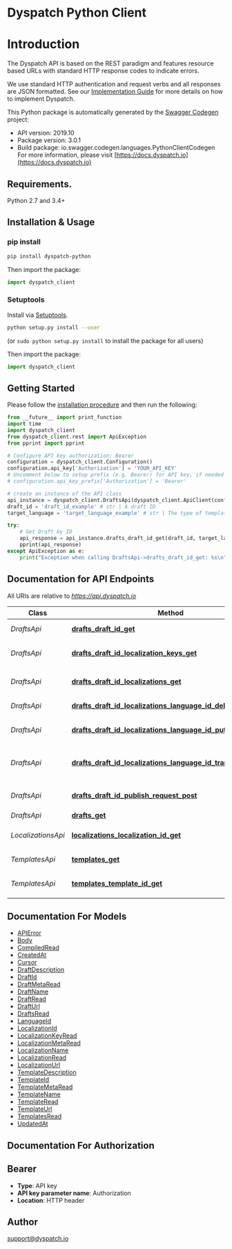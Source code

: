 # Dyspatch Python Client
# Introduction
The Dyspatch API is based on the REST paradigm and features resource based URLs
with standard HTTP response codes to indicate errors.

We use standard HTTP authentication and request verbs and all responses are
JSON formatted. See our [Implementation
Guide](https://docs.dyspatch.io/development/implementing_dyspatch/) for more
details on how to implement Dyspatch.

This Python package is automatically generated by the [Swagger Codegen](https://github.com/swagger-api/swagger-codegen) project:

- API version: 2019.10
- Package version: 3.0.1
- Build package: io.swagger.codegen.languages.PythonClientCodegen
For more information, please visit [https://docs.dyspatch.io](https://docs.dyspatch.io)

## Requirements.

Python 2.7 and 3.4+

## Installation & Usage
### pip install

```sh
pip install dyspatch-python
```

Then import the package:
```python
import dyspatch_client 
```

### Setuptools

Install via [Setuptools](http://pypi.python.org/pypi/setuptools).

```sh
python setup.py install --user
```
(or `sudo python setup.py install` to install the package for all users)

Then import the package:
```python
import dyspatch_client
```

## Getting Started

Please follow the [installation procedure](#installation--usage) and then run the following:

```python
from __future__ import print_function
import time
import dyspatch_client
from dyspatch_client.rest import ApiException
from pprint import pprint

# Configure API key authorization: Bearer
configuration = dyspatch_client.Configuration()
configuration.api_key['Authorization'] = 'YOUR_API_KEY'
# Uncomment below to setup prefix (e.g. Bearer) for API key, if needed
# configuration.api_key_prefix['Authorization'] = 'Bearer'

# create an instance of the API class
api_instance = dyspatch_client.DraftsApi(dyspatch_client.ApiClient(configuration))
draft_id = 'draft_id_example' # str | A draft ID
target_language = 'target_language_example' # str | The type of templating language to compile as. Should only be used for visual templates.

try:
    # Get Draft by ID
    api_response = api_instance.drafts_draft_id_get(draft_id, target_language)
    pprint(api_response)
except ApiException as e:
    print("Exception when calling DraftsApi->drafts_draft_id_get: %s\n" % e)

```

## Documentation for API Endpoints

All URIs are relative to *https://api.dyspatch.io*

Class | Method | HTTP request | Description
------------ | ------------- | ------------- | -------------
*DraftsApi* | [**drafts_draft_id_get**](docs/DraftsApi.md#drafts_draft_id_get) | **GET** /drafts/{draftId} | Get Draft by ID
*DraftsApi* | [**drafts_draft_id_localization_keys_get**](docs/DraftsApi.md#drafts_draft_id_localization_keys_get) | **GET** /drafts/{draftId}/localizationKeys | Get Localization Keys
*DraftsApi* | [**drafts_draft_id_localizations_get**](docs/DraftsApi.md#drafts_draft_id_localizations_get) | **GET** /drafts/{draftId}/localizations | Get Localizations on a Draft
*DraftsApi* | [**drafts_draft_id_localizations_language_id_delete**](docs/DraftsApi.md#drafts_draft_id_localizations_language_id_delete) | **DELETE** /drafts/{draftId}/localizations/{languageId} | Remove a Localization
*DraftsApi* | [**drafts_draft_id_localizations_language_id_put**](docs/DraftsApi.md#drafts_draft_id_localizations_language_id_put) | **PUT** /drafts/{draftId}/localizations/{languageId} | Create or Update a Localization
*DraftsApi* | [**drafts_draft_id_localizations_language_id_translations_put**](docs/DraftsApi.md#drafts_draft_id_localizations_language_id_translations_put) | **PUT** /drafts/{draftId}/localizations/{languageId}/translations | Set Translations for Language
*DraftsApi* | [**drafts_draft_id_publish_request_post**](docs/DraftsApi.md#drafts_draft_id_publish_request_post) | **POST** /drafts/{draftId}/publishRequest | Submit the Draft for Approval
*DraftsApi* | [**drafts_get**](docs/DraftsApi.md#drafts_get) | **GET** /drafts | List Drafts
*LocalizationsApi* | [**localizations_localization_id_get**](docs/LocalizationsApi.md#localizations_localization_id_get) | **GET** /localizations/{localizationId} | Get Localization Object by ID
*TemplatesApi* | [**templates_get**](docs/TemplatesApi.md#templates_get) | **GET** /templates | List Templates
*TemplatesApi* | [**templates_template_id_get**](docs/TemplatesApi.md#templates_template_id_get) | **GET** /templates/{templateId} | Get Template by ID


## Documentation For Models

 - [APIError](docs/APIError.md)
 - [Body](docs/Body.md)
 - [CompiledRead](docs/CompiledRead.md)
 - [CreatedAt](docs/CreatedAt.md)
 - [Cursor](docs/Cursor.md)
 - [DraftDescription](docs/DraftDescription.md)
 - [DraftId](docs/DraftId.md)
 - [DraftMetaRead](docs/DraftMetaRead.md)
 - [DraftName](docs/DraftName.md)
 - [DraftRead](docs/DraftRead.md)
 - [DraftUrl](docs/DraftUrl.md)
 - [DraftsRead](docs/DraftsRead.md)
 - [LanguageId](docs/LanguageId.md)
 - [LocalizationId](docs/LocalizationId.md)
 - [LocalizationKeyRead](docs/LocalizationKeyRead.md)
 - [LocalizationMetaRead](docs/LocalizationMetaRead.md)
 - [LocalizationName](docs/LocalizationName.md)
 - [LocalizationRead](docs/LocalizationRead.md)
 - [LocalizationUrl](docs/LocalizationUrl.md)
 - [TemplateDescription](docs/TemplateDescription.md)
 - [TemplateId](docs/TemplateId.md)
 - [TemplateMetaRead](docs/TemplateMetaRead.md)
 - [TemplateName](docs/TemplateName.md)
 - [TemplateRead](docs/TemplateRead.md)
 - [TemplateUrl](docs/TemplateUrl.md)
 - [TemplatesRead](docs/TemplatesRead.md)
 - [UpdatedAt](docs/UpdatedAt.md)


## Documentation For Authorization


## Bearer

- **Type**: API key
- **API key parameter name**: Authorization
- **Location**: HTTP header


## Author

support@dyspatch.io

